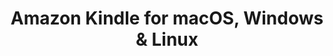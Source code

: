 ---
name: Amazon Kindle
url: 'https://read.amazon.com'
category: Books
title: 'Amazon Kindle for macOS, Windows & Linux'
key: amazon-kindle

---